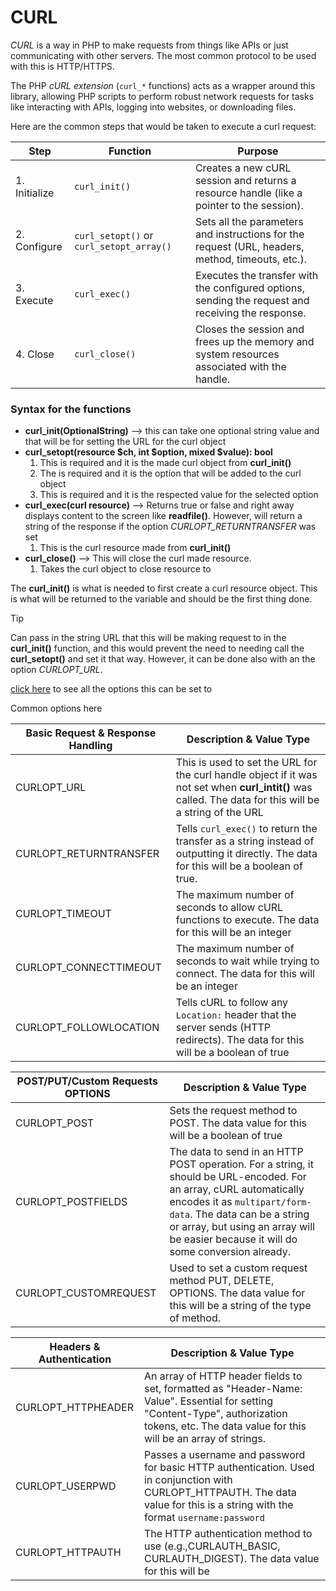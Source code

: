 # CURL

*CURL* is a way in PHP to make requests from things like APIs or just        communicating with other servers. The most common protocol to be used with this is HTTP/HTTPS.



The PHP *cURL extension* (`curl_*` functions) acts as a wrapper around this   library, allowing PHP scripts to perform robust network requests for tasks like interacting with APIs, logging into websites, or downloading files.



Here are the common steps that would be taken to execute a curl request:

| Step          | Function                                   | Purpose                                                      |
| ------------- | ------------------------------------------ | ------------------------------------------------------------ |
| 1. Initialize | `curl_init()`                              | Creates a new cURL session and returns a resource handle (like a pointer to the session). |
| 2. Configure  | `curl_setopt()` or   `curl_setopt_array()` | Sets all the parameters and instructions for the request (URL, headers, method, timeouts, etc.). |
| 3. Execute    | `curl_exec()`                              | Executes the transfer with the configured options, sending the request and receiving the response. |
| 4. Close      | `curl_close()`                             | Closes the session and frees up the memory and system resources associated with the handle. |



### Syntax for the functions

- **curl_init(OptionalString)** --> this can take one optional string value and that will be for setting the URL for the curl object
- **curl_setopt(resource \$ch, int \$option, mixed \$value): bool**
  	1. This is required and it is the made curl object from **curl_init()**
  	1. The is required and it is the option that will be added to the curl object
  	1. This is required and it is the respected value for the selected option
- **curl_exec(curl resource)** --> Returns true or false and right away displays content to the screen like **readfile()**. However, will return a string of the response if the option *CURLOPT_RETURNTRANSFER* was set
  1. This is the curl resource made from **curl_init()**
- **curl_close()** --> This will close the curl made resource.
  1. Takes the curl object to close resource to



The **curl_init()** is what is needed to first create a curl resource object. This is what will be returned to the variable and should be the first thing done.

> [!TIP]
>
> Can pass in the string URL that this will be making request to in the **curl_init()** function, and this would prevent the need to needing call the **curl_setopt()** and set it that way. However, it can be done also with an the option *CURLOPT_URL*.



[click here](https://www.php.net/manual/en/curl.constants.php#constant.curlopt-abstract-unix-socket) to see all the options this can be set to

Common options here

| Basic Request & Response Handling | Description & Value Type                                     |
| --------------------------------- | ------------------------------------------------------------ |
| CURLOPT_URL                       | This is used to set the URL for the curl handle object if it was not set when **curl_intit()** was called. The data for this will be a string of the URL |
| CURLOPT_RETURNTRANSFER            | Tells `curl_exec()` to return the transfer as a string instead of outputting it directly. The data for this will be a boolean of true. |
| CURLOPT_TIMEOUT                   | The maximum number of seconds to allow cURL functions to execute. The data for this will be an integer |
| CURLOPT_CONNECTTIMEOUT            | The maximum number of seconds to wait while trying to connect. The data for this will be an integer |
| CURLOPT_FOLLOWLOCATION            | Tells cURL to follow any `Location:` header that the server sends (HTTP redirects). The data for this will be a boolean of true |



| POST/PUT/Custom Requests OPTIONS | Description & Value Type                                     |
| -------------------------------- | ------------------------------------------------------------ |
| CURLOPT_POST                     | Sets the request method to POST. The data value for this will be a boolean of true |
| CURLOPT_POSTFIELDS               | The data to send in an HTTP POST operation. For a string, it should be URL-encoded. For an array, cURL automatically encodes it as `multipart/form-data`. The data can be a string or array, but using an array will be easier because it will do some conversion already. |
| CURLOPT_CUSTOMREQUEST            | Used to set a custom request method PUT, DELETE, OPTIONS. The data value for this will be a string of the type of method. |



| Headers & Authentication | Description & Value Type                                     |
| ------------------------ | ------------------------------------------------------------ |
| CURLOPT_HTTPHEADER       | An array of HTTP header fields to set, formatted as  "Header-Name: Value". Essential for setting "Content-Type", authorization tokens, etc. The data value for this will be an array of strings. |
| CURLOPT_USERPWD          | Passes a username and password for basic HTTP authentication. Used in conjunction with CURLOPT_HTTPAUTH. The data value for this is a string with the format `username:password` |
| CURLOPT_HTTPAUTH         | The HTTP authentication method to use (e.g.,CURLAUTH_BASIC, CURLAUTH_DIGEST). The data value for this will be |

